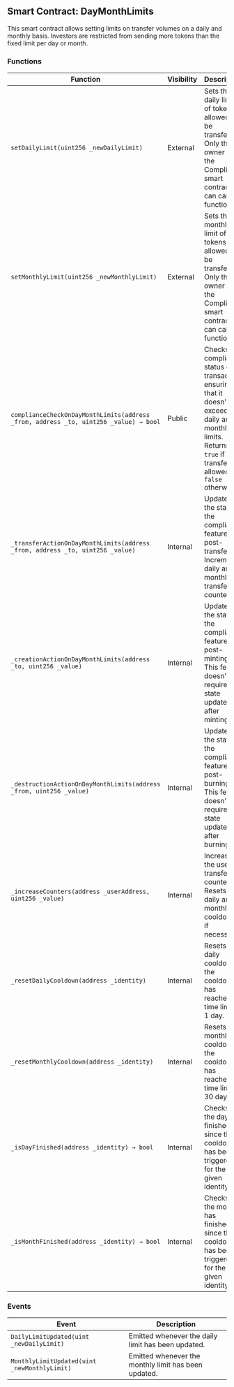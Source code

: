 ## Smart Contract: DayMonthLimits

This smart contract allows setting limits on transfer volumes on a daily and monthly basis. Investors are restricted from sending more tokens than the fixed limit per day or month.

### Functions

| Function                           | Visibility | Description                                                                                                                                                              |
|------------------------------------|------------|--------------------------------------------------------------------------------------------------------------------------------------------------------------------------|
| `setDailyLimit(uint256 _newDailyLimit)`      | External   | Sets the daily limit of tokens allowed to be transferred. Only the owner of the Compliance smart contract can call this function.                                       |
| `setMonthlyLimit(uint256 _newMonthlyLimit)`  | External   | Sets the monthly limit of tokens allowed to be transferred. Only the owner of the Compliance smart contract can call this function.                                   |
| `complianceCheckOnDayMonthLimits(address _from, address _to, uint256 _value) → bool` | Public     | Checks the compliance status of a transaction, ensuring that it doesn't exceed the daily and/or monthly limits. Returns `true` if the transfer is allowed, `false` otherwise. |
| `_transferActionOnDayMonthLimits(address _from, address _to, uint256 _value)`         | Internal   | Updates the state of the compliance feature post-transfer. Increments daily and monthly transfer counters.                                                              |
| `_creationActionOnDayMonthLimits(address _to, uint256 _value)`           | Internal   | Updates the state of the compliance feature post-minting. This feature doesn't require any state update after minting.                                                 |
| `_destructionActionOnDayMonthLimits(address _from, uint256 _value)`      | Internal   | Updates the state of the compliance feature post-burning. This feature doesn't require any state update after burning.                                                 |
| `_increaseCounters(address _userAddress, uint256 _value)`                 | Internal   | Increases the user's transfer counters. Resets the daily and monthly cooldowns if necessary.                                                                           |
| `_resetDailyCooldown(address _identity)`                            | Internal   | Resets the daily cooldown if the cooldown has reached the time limit of 1 day.                                                                                          |
| `_resetMonthlyCooldown(address _identity)`                          | Internal   | Resets the monthly cooldown if the cooldown has reached the time limit of 30 days.                                                                                      |
| `_isDayFinished(address _identity) → bool`                                  | Internal   | Checks if the day has finished since the cooldown has been triggered for the given identity.                                                                           |
| `_isMonthFinished(address _identity) → bool`                                | Internal   | Checks if the month has finished since the cooldown has been triggered for the given identity.                                                                         |

### Events

| Event                               | Description                                                                                      |
|-------------------------------------|--------------------------------------------------------------------------------------------------|
| `DailyLimitUpdated(uint _newDailyLimit)`    | Emitted whenever the daily limit has been updated.                                               |
| `MonthlyLimitUpdated(uint _newMonthlyLimit)`| Emitted whenever the monthly limit has been updated.                                             |
